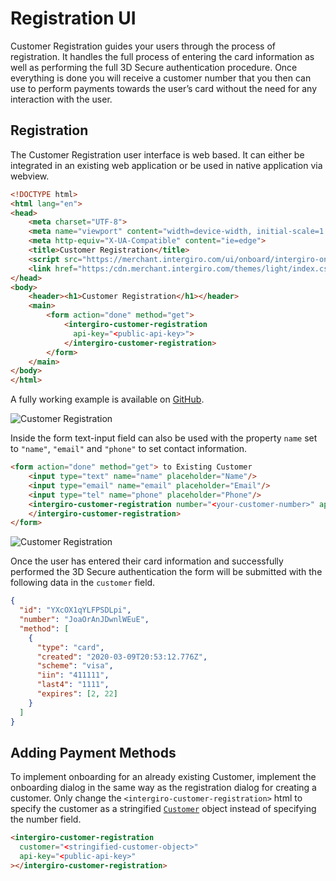 # Registration UI
Customer Registration guides your users through the process of registration. It handles the full process of entering the card information as well as performing the full 3D Secure authentication procedure. Once everything is done you will receive a customer number that you then can use to perform payments towards the user’s card without the need for any interaction with the user.


## Registration
The Customer Registration user interface is web based. 
It can either be integrated in an existing web application or be used in native application via webview.

```html
<!DOCTYPE html>
<html lang="en">
<head>
	<meta charset="UTF-8">
	<meta name="viewport" content="width=device-width, initial-scale=1.0">
	<meta http-equiv="X-UA-Compatible" content="ie=edge">
	<title>Customer Registration</title>
	<script src="https://merchant.intergiro.com/ui/onboard/intergiro-onboard.js"></script>
	<link href="https:/cdn.merchant.intergiro.com/themes/light/index.css" rel="stylesheet">
</head>
<body>
    <header><h1>Customer Registration</h1></header>
    <main>
        <form action="done" method="get">
            <intergiro-customer-registration 
              api-key="<public-api-key>">
            </intergiro-customer-registration>
	    </form>
    </main>
</body>
</html>
```
A fully working example is available on [GitHub](https://github.com/payfunc/onboard-example).

<img :src="$withBase('/assets/img/merchant/customer-registration.jpg')" alt="Customer Registration">

Inside the form text-input field can also be used with the property `name` set to `"name"`, `"email"` and `"phone"` to set contact information.
```html
<form action="done" method="get"> to Existing Customer
    <input type="text" name="name" placeholder="Name"/>
    <input type="email" name="email" placeholder="Email"/>
    <input type="tel" name="phone" placeholder="Phone"/>
    <intergiro-customer-registration number="<your-customer-number>" api-key="<public-api-key>">
    </intergiro-customer-registration>
</form>
```

<img :src="$withBase('/assets/img/merchant/customer-registration-w-contact.jpg')" alt="Customer Registration">

Once the user has entered their card information and successfully performed the 3D Secure authentication the form will be submitted with the following data in the `customer` field.

```json
{
  "id": "YXcOX1qYLFPSDLpi",
  "number": "JoaOrAnJDwnlWEuE",
  "method": [
    {
      "type": "card",
      "created": "2020-03-09T20:53:12.776Z",
      "scheme": "visa",
      "iin": "411111",
      "last4": "1111",
      "expires": [2, 22]
    }
  ]
}
```

## Adding Payment Methods
To implement onboarding for an already existing Customer, implement the onboarding dialog in the same way as the registration dialog for creating a customer.
Only change the `<intergiro-customer-registration>` html to specify the customer as a stringified [`Customer`](../reference/customer.html#customer) object instead of specifying the number field.

```html
<intergiro-customer-registration
  customer="<stringified-customer-object>"
  api-key="<public-api-key>"
></intergiro-customer-registration>
```